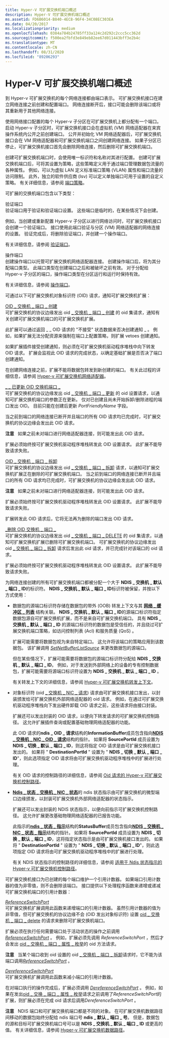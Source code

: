 ```yaml
---
title: Hyper-V 可扩展交换机端口概述
description: Hyper-V 可扩展交换机端口概述
ms.assetid: FD6B6014-B840-4EC8-96F4-34C08EC303EA
ms.date: 04/20/2017
ms.localizationpriority: medium
ms.openlocfilehash: 0384a784b24785ff33a124c2d292c2ccc5cc362d
ms.sourcegitcommit: f500ea2fbfd3e849eb82ee67d011443bff3e2b4c
ms.translationtype: MT
ms.contentlocale: zh-CN
ms.lasthandoff: 08/31/2020
ms.locfileid: "89206293"
---
```

# <a name="overview-of-hyper-v-extensible-switch-ports"></a>Hyper-V 可扩展交换机端口概述


到 Hyper-v 可扩展交换机的每个网络连接都由端口表示。 可扩展交换机接口在建立网络连接之前创建和配置端口。 网络连接断开后，接口可能会删除该端口或将其重新用于其他网络连接。

使用网络接口配置的每个 Hyper-v 子分区在可扩展交换机上都分配有一个端口。 启动 Hyper-v 子分区时，可扩展交换机接口会在虚拟机 (VM) 网络适配器在来宾操作系统内公开之前创建端口。 公开并初始化 VM 网络适配器后，可扩展交换机接口会在 VM 网络适配器和可扩展交换机端口之间创建网络连接。 如果子分区已停止，可扩展交换机接口首先会删除网络连接，然后删除可扩展交换机端口。

创建可扩展交换机端口时，会使用唯一标识符和名称对其进行配置。 创建可扩展交换机端口后，可将其设置为策略，这些策略定义用于通过端口管理数据包流量的各种属性。 例如，可以为虚拟 LAN 定义标准端口策略 (VLAN) 属性和端口流量的访问限制。 此外，独立的软件供应商 (Isv) 可以定义单独端口可用于设置的自定义策略。 有关详细信息，请参阅 [端口策略](port-policies.md)。

可扩展的交换机端口包含以下类型：

<a href="" id="validation-ports"></a>验证端口  
验证端口用于验证和验证端口设置。 这些端口是临时的，在某些情况下会创建。

例如，当创建或重新配置 Hyper-v 子分区以进行网络访问时，可扩展交换机接口会创建一个验证端口。 接口使用此端口验证与分区 (VM) 网络适配器的网络连接的设置。 验证完成后，将删除验证端口，并创建一个操作端口。

有关详细信息，请参阅 [验证端口](validation-ports.md)。

<a href="" id="operational-ports"></a>操作端口  
创建操作端口以托管可扩展交换机网络适配器连接。 创建操作端口后，将为其分配端口类型。 此端口类型在创建端口之后和被破坏之前有效。 对于分配给 Hyper-v 子分区的端口，操作端口类型在分区运行和运行时保持有效。

有关详细信息，请参阅 [操作端口](operational-ports.md)。

可通过以下可扩展交换机对象标识符 (OID) 请求，通知可扩展交换机扩展：

<a href="" id="oid-switch-port-create"></a>[OID \_ 交换机 \_ 端口 \_ 创建](./oid-switch-port-create.md)  
可扩展交换机的协议边缘发出 oid [ \_ 交换机 \_ 端口 \_ 创建](./oid-switch-port-create.md) 的 oid 集请求，通知有关创建可扩展交换机端口的可扩展交换机扩展。

此扩展可以通过返回 \_ \_ OID 请求的 "不接受" 状态数据来否决创建通知 \_ 。 例如，如果扩展无法分配资源来强制在端口上配置策略，则扩展 vetoes 创建通知。

如果扩展插件接受创建通知，则必须在可扩展交换机驱动程序堆栈中向下转发 OID 请求。 扩展会监视此 OID 请求的完成状态，以确定基础扩展是否否决了端口创建通知。

在创建网络连接之前，扩展不能将数据包转发到新创建的端口。 有关此过程的详细信息，请参阅 [Hyper-v 可扩展交换机网络适配器](hyper-v-extensible-switch-network-adapters.md)。

<a href="" id="oid-switch-port-updated"></a>[\_ \_ 已更新 OID 交换机端口 \_](./oid-switch-port-updated.md)  
可扩展交换机的协议边缘发出 oid [ \_ 交换机 \_ 端口 \_ 更新](./oid-switch-port-updated.md) 的 oid 设置请求，以通知可扩展交换机端口的参数正在更新。 仅对已创建且尚未开始拆卸/删除进程的端口发出 OID。 目前只能在创建后更新 *PortFriendlyName* 字段。

当之前到端口的网络连接已断开并且端口的所有 OID 请求均已完成时，可扩展交换机的协议边缘会发出此 OID 请求。

**注意**   如果之前未对端口进行网络适配器连接，则可能发出此 OID 请求。

 

扩展必须始终按可扩展交换机驱动程序堆栈转发此 OID 设置请求。 此扩展不能导致请求失败。

<a href="" id="oid-switch-port-teardown"></a>[OID \_ 交换机 \_ 端口 \_ 拆卸](./oid-switch-port-teardown.md)  
可扩展交换机的协议边缘发出 oid [ \_ 交换机 \_ 端口 \_ 拆卸](./oid-switch-port-teardown.md) 请求，以通知可扩展交换机扩展正在删除的可扩展交换机端口。 当之前到端口的网络连接已断开并且端口的所有 OID 请求均已完成时，可扩展交换机的协议边缘会发出此 OID 请求。

**注意**   如果之前未对端口进行网络适配器连接，则可能发出此 OID 请求。

 

扩展必须始终按可扩展交换机驱动程序堆栈转发此 OID 设置请求。 此扩展不能导致请求失败。

扩展转发此 OID 请求后，它将无法再为删除的端口发出 OID 请求。

<a href="" id="oid-switch-port-delete"></a>[\_删除 OID 交换机 \_ 端口 \_](./oid-switch-port-delete.md)  
可扩展交换机的协议边缘发出 oid [ \_ 交换机 \_ 端口 \_ DELETE](./oid-switch-port-delete.md) 的 oid 集请求，以通知可扩展交换机扩展已删除可扩展交换机端口。 可扩展交换机的协议边缘发出 oid [ \_ 交换机 \_ 端口 \_ 拆卸](./oid-switch-port-teardown.md) 请求后发出此 oid 请求，并已完成针对该端口的 oid 请求。

扩展必须始终按可扩展交换机驱动程序堆栈转发此 OID 设置请求。 此扩展不能导致请求失败。

为网络连接创建的所有可扩展交换机端口都被分配一个大于 **NDIS \_ 交换机 \_ 默认 \_ 端口 \_ ID**的标识符。 **NDIS \_ 交换机 \_ 默认 \_ 端口 \_ ID**标识符被保留，并按以下方式使用：

-   数据包的源端口标识符存储在数据包的带外 (OOB) 转发上下文与其 [**网络 \_ 缓冲区 \_ 列表**](/windows-hardware/drivers/ddi/ndis/ns-ndis-_net_buffer_list) 结构关联。 **NDIS \_ 交换机 \_ 默认 \_ 端口 \_ ID**的源端口标识符指定数据包源自可扩展交换机扩展，而不是来自可扩展交换机端口。 具有 **NDIS \_ 交换机 \_ 默认 \_ 端口 \_ ID** 的源端口标识符的数据包是受信任的，并且绕过可扩展交换机端口策略，如访问控制列表 (Acl) 和服务质量 (QoS) 。

    扩展可能需要将数据包视为来自特定端口。 这允许将该端口的策略应用到该数据包。 该扩展调用 [*SetNetBufferListSource*](/windows-hardware/drivers/ddi/ndis/nc-ndis-ndis_switch_set_net_buffer_list_source) 来更改数据包的源端口。

    但在某些情况下，扩展可能需要将数据包的源端口标识符分配给 **NDIS \_ 交换机 \_ 默认 \_ 端口 \_ ID**。 例如，对于发送到外部网络上的设备的专有控制数据包，扩展可能需要将源端口标识符设置为 **NDIS \_ 交换机 \_ 默认 \_ 端口 \_ ID** 。

    有关转发上下文的详细信息，请参阅 [Hyper-v 可扩展交换机转发上下文](hyper-v-extensible-switch-forwarding-context.md)。

-   对象标识符 (oid [ \_ 交换机 \_ NIC \_ 请求](./oid-switch-nic-request.md)) 请求由可扩展交换机接口发出，以封装颁发给可扩展交换机外部网络适配器的 oid 请求。 例如，在通过可扩展交换机驱动程序堆栈向下发出硬件卸载 OID 请求之前，这些请求将由接口封装。

    扩展还可以发出封装的 OID 请求，以便向下转发请求的可扩展交换机控制路径。 这允许扩展插件查询或配置基础物理网络适配器的功能。

    此 OID 请求的**ndis \_ OID \_ 请求**结构的**InformationBuffer**成员包含指向[**NDIS \_ 交换机 \_ NIC \_ OID \_ 请求**](/windows-hardware/drivers/ddi/ntddndis/ns-ntddndis-_ndis_switch_nic_oid_request)结构的指针。 如果将 **SourcePortId** 成员设置为 **NDIS \_ 切换 \_ 默认 \_ 端口 \_ ID**，则这将指定 OID 请求是由可扩展交换机接口发出的。 如果将 " **DestinationPortId** " 设置为 " **NDIS \_ 切换 \_ 默认 \_ 端口 \_ ID**"，则此选项指定 OID 请求将由可扩展交换机驱动程序堆栈中的扩展进行处理。

    有关 OID 请求的控制路径的详细信息，请参阅 [Oid 请求的 Hyper-v 可扩展交换机控制路径](hyper-v-extensible-switch-control-path-for-oid-requests.md)。

-   [**Ndis \_ 状态 \_ 交换机 \_ NIC \_ 状态**](./ndis-status-switch-nic-status.md)的 ndis 状态指示由可扩展交换机的微型端口边缘颁发，以封装可扩展交换机外部网络适配器的状态指示。

    扩展还可以发出封装的 NDIS 状态指示，以便向前指示可扩展交换机控制路径。 这允许扩展更改基础物理网络适配器的已报告功能。

    此指示的[**ndis \_ 状态 \_ 指示**](/windows-hardware/drivers/ddi/ndis/ns-ndis-_ndis_status_indication)结构的**StatusBuffer**成员包含指向[**NDIS \_ 交换机 \_ NIC \_ 状态 \_ 指示**](/windows-hardware/drivers/ddi/ndis/ns-ndis-_ndis_switch_nic_status_indication)结构的指针。 如果将 **SourcePortId** 成员设置为 **NDIS \_ 切换 \_ 默认 \_ 端口 \_ ID**，这将指定状态指示是由可扩展交换机接口发出的。 如果将 " **DestinationPortId** " 设置为 " **NDIS \_ 切换 \_ 默认 \_ 端口 \_ ID**"，则此选项指定 OID 请求将由可扩展交换机驱动程序堆栈中的扩展进行处理。

    有关 NDIS 状态指示的控制路径的详细信息，请参阅 [适用于 Ndis 状态指示的 Hyper-v 可扩展交换机控制路径](hyper-v-extensible-switch-control-path-for-ndis-status-indications.md)。

可扩展交换机接口为已创建的每个端口维护一个引用计数器。 如果端口引用计数器的值为非零值，则不会删除该端口。 接口提供以下处理程序函数来递增或递减可扩展交换机端口的引用计数器：

<a href="" id="referenceswitchport"></a>[*ReferenceSwitchPort*](/windows-hardware/drivers/ddi/ndis/nc-ndis-ndis_switch_reference_switch_port)  
可扩展交换机扩展调用此函数来递增端口的引用计数器。 虽然引用计数器的值为非零值，但可扩展交换机的协议边缘不会 (OID 发出对象标识符) 设置 [oid \_ 交换机 \_ 端口 \_ delete](./oid-switch-port-delete.md) 的请求来删除可扩展交换机端口。

扩展必须在执行任何需要端口处于活动状态的操作之前调用 [*ReferenceSwitchPort*](/windows-hardware/drivers/ddi/ndis/nc-ndis-ndis_switch_reference_switch_port) 。 例如，扩展必须先调用 *ReferenceSwitchPort* ，然后才会发出 [oid \_ 交换机 \_ 端口 \_ 属性 \_ 枚举](./oid-switch-port-property-enum.md)的 oid 方法请求。

**注意**   当某个端口收到 oid 设置的 oid [ \_ 交换机 \_ 端口 \_ 拆卸](./oid-switch-port-teardown.md)请求时，它不能为该端口调用[*ReferenceSwitchPort*](/windows-hardware/drivers/ddi/ndis/nc-ndis-ndis_switch_reference_switch_port) 。

 

<a href="" id="dereferenceswitchport"></a>[*DereferenceSwitchPort*](/windows-hardware/drivers/ddi/ndis/nc-ndis-ndis_switch_reference_switch_port)  
可扩展交换机扩展调用此函数来减小端口的引用计数器。

在对端口执行的操作完成后，扩展必须调用 [*DereferenceSwitchPort*](/windows-hardware/drivers/ddi/ndis/nc-ndis-ndis_switch_reference_switch_port) 。 例如，如果在发出[oid \_ 交换 \_ 端口 \_ 属性 \_ 枚举](./oid-switch-port-property-enum.md)请求之前调用了*ReferenceSwitchPort*的扩展，则扩展必须在完成 oid 请求后调用*DereferenceSwitchPort* 。

**注意**   NDIS 端口和可扩展交换机端口都是不同的对象。 在可扩展交换机数据路径间移动的数据包始终分配给 ndis 端口号 **ndis \_ 默认 \_ 端口 \_ 号**。 但是，数据包的源和目标可扩展交换机端口号可以是 **NDIS \_ 交换机 \_ 默认 \_ 端口 \_ ID** 或更高的值。 有关详细信息，请参阅 [Hyper-v 可扩展交换机数据路径](hyper-v-extensible-switch-data-path.md)。

 

 

